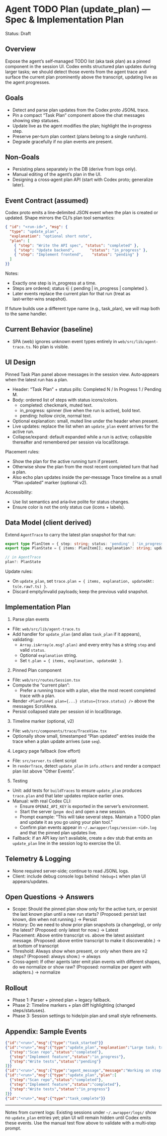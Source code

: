 # Agent TODO Plan (update_plan) — Spec & Implementation Plan

Status: Draft

## Overview

Expose the agent’s self‑managed TODO list (aka task plan) as a pinned component in the session UI. Codex emits structured plan updates during larger tasks; we should detect those events from the agent trace and surface the current plan prominently above the transcript, updating live as the agent progresses.

## Goals

- Detect and parse plan updates from the Codex proto JSONL trace.
- Pin a compact “Task Plan” component above the chat messages showing step statuses.
- Update live as the agent modifies the plan; highlight the in‑progress step.
- Preserve per‑turn plan context (plans belong to a single run/turn).
- Degrade gracefully if no plan events are present.

## Non‑Goals

- Persisting plans separately in the DB (derive from logs only).
- Manual editing of the agent’s plan in the UI.
- Designing a cross‑agent plan API (start with Codex proto; generalize later).

## Event Contract (assumed)

Codex proto emits a line‑delimited JSON event when the plan is created or updated. Shape mirrors the CLI’s plan tool semantics:

```json
{ "id": "<run-id>", "msg": {
  "type": "update_plan",
  "explanation": "optional short note",
  "plan": [
    { "step": "Write the API spec", "status": "completed" },
    { "step": "Update backend",       "status": "in_progress" },
    { "step": "Implement frontend",    "status": "pending" }
  ]
}}
```

Notes:
- Exactly one step is in_progress at a time.
- Steps are ordered; status ∈ { pending | in_progress | completed }.
- Later events replace the current plan for that run (treat as last‑writer‑wins snapshot).

If future builds use a different type name (e.g., task_plan), we will map both to the same handler.

## Current Behavior (baseline)

- SPA (web) ignores unknown event types entirely in `web/src/lib/agent-trace.ts`. No plan is visible.

## UI Design

Pinned Task Plan panel above messages in the session view. Auto‑appears when the latest run has a plan.

- Header: “Task Plan” + status pills: Completed N / In Progress 1 / Pending M.
- Body: ordered list of steps with status icons/colors.
  - completed: checkmark, muted text.
  - in_progress: spinner (live when the run is active), bold text.
  - pending: hollow circle, normal text.
- Optional explanation: small, muted line under the header when present.
- Live updates: replace the list when an `update_plan` event arrives for the active run.
- Collapse/expand: default expanded while a run is active; collapsible thereafter and remembered per session via localStorage.

Placement rules:
- Show the plan for the active running turn if present.
- Otherwise show the plan from the most recent completed turn that had a plan.
- Also echo plan updates inside the per‑message Trace timeline as a small “Plan updated” marker (optional v2).

Accessibility:
- Use list semantics and aria‑live polite for status changes.
- Ensure color is not the only status cue (icons + labels).

## Data Model (client derived)

Extend `AgentTrace` to carry the latest plan snapshot for that run:

```ts
export type PlanItem = { step: string; status: 'pending' | 'in_progress' | 'completed' }
export type PlanState = { items: PlanItem[]; explanation?: string; updatedAt?: number }

// in AgentTrace
plan?: PlanState
```

Update rules:
- On `update_plan`, set `trace.plan = { items, explanation, updatedAt: ts(e.raw?.ts) }`.
- Discard empty/invalid payloads; keep the previous valid snapshot.

## Implementation Plan

1) Parse plan events
- File: `web/src/lib/agent-trace.ts`
- Add handler for `update_plan` (and alias `task_plan` if it appears), validating:
  - `Array.isArray(e.msg?.plan)` and every entry has a string `step` and valid `status`.
  - Optional `explanation` string.
  - Set `t.plan = { items, explanation, updatedAt }`.

2) Pinned Plan component
- File: `web/src/routes/Session.tsx`
- Compute the “current plan”:
  - Prefer a running trace with a plan, else the most recent completed trace with a plan.
- Render `<PlanPinned plan={...} status={trace.status} />` above the messages ScrollArea.
- Persist collapsed state per session id in localStorage.

3) Timeline marker (optional, v2)
- File: `web/src/components/trace/TraceView.tsx`
- Optionally show small, timestamped “Plan updated” entries inside the trace when a plan update arrives (use `seq`).

4) Legacy page fallback (low effort)
- File: `src/server.ts` client script
- In `renderTrace`, detect `update_plan` in `info.others` and render a compact plan list above “Other Events”.

5) Testing
- Unit: add tests for `buildTraces` to ensure `update_plan` produces `trace.plan` and that later updates replace earlier ones.
- Manual: with real Codex CLI:
  - Ensure `OPENAI_API_KEY` is exported in the server’s environment.
  - Start the server (`pnpm dev`) and open a new session.
  - Prompt example: “This will take several steps. Maintain a TODO plan and update it as you go using your plan tool.”
  - Confirm plan events appear in `~/.awrapper/logs/session-<id>.log` and that the pinned plan updates live.
- Fallback: if an API key isn’t available, create a dev stub that emits an `update_plan` line in the session log to exercise the UI.

## Telemetry & Logging

- None required server‑side; continue to read JSONL logs.
- Client: include debug console logs behind `?debug=1` when plan UI appears/updates.

## Open Questions -> Answers

- Scope: Should the pinned plan show only for the active turn, or persist the last known plan until a new run starts? (Proposed: persist last known, dim when not running.) -> Persist
- History: Do we need to show prior plan snapshots (a changelog), or only the latest? (Proposed: only latest for now.) -> Latest
- Placement: Above entire transcript vs. above the latest assistant message. (Proposed: above entire transcript to make it discoverable.) -> at bottom of transcript
- Threshold: Always show when present, or only when there are ≥2 steps? (Proposed: always show.) -> always
- Cross‑agent: If other agents later emit plan events with different shapes, do we normalize or show raw? (Proposed: normalize per agent with adapters.) -> normalize

## Rollout

- Phase 1: Parser + pinned plan + legacy fallback.
- Phase 2: Timeline markers + plan diff highlighting (changed steps/statuses).
- Phase 3: Session settings to hide/pin plan and small style refinements.

## Appendix: Sample Events

```json
{"id":"<run>","msg":{"type":"task_started"}}
{"id":"<run>","msg":{"type":"update_plan","explanation":"Large task; tracking steps","plan":[
  {"step":"Scan repo","status":"completed"},
  {"step":"Implement feature","status":"in_progress"},
  {"step":"Write tests","status":"pending"}
]}}
{"id":"<run>","msg":{"type":"agent_message","message":"Working on step 2…"}}
{"id":"<run>","msg":{"type":"update_plan","plan":[
  {"step":"Scan repo","status":"completed"},
  {"step":"Implement feature","status":"completed"},
  {"step":"Write tests","status":"in_progress"}
]}}
{"id":"<run>","msg":{"type":"task_complete"}}
```

---

Notes from current logs: Existing sessions under `~/.awrapper/logs/` show no `update_plan` entries yet; plan UI will remain hidden until Codex emits these events. Use the manual test flow above to validate with a multi‑step prompt.

